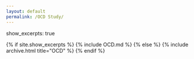 ```yaml
---
layout: default
permalink: /OCD Study/
---
```


show_excerpts: true

{% if site.show_excerpts %}
  {% include OCD.md %}
{% else %}
  {% include archive.html title="OCD" %}
{% endif %}
